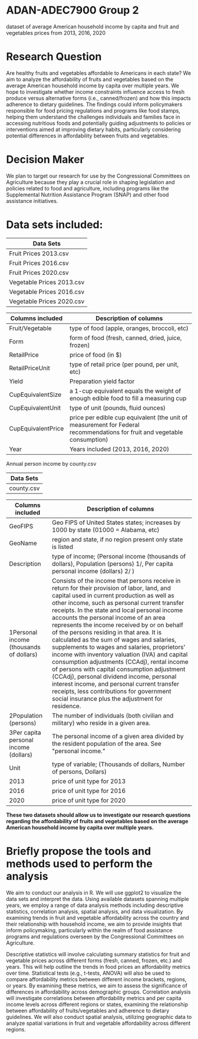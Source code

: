 # ADAN-ADEC7900 Group 2
dataset of average American household income by capita and fruit and vegetables prices from 2013, 2016, 2020

# Research Question

Are healthy fruits and vegetables affordable to Americans in each state? We aim to analyze the affordability of fruits and vegetables based on the average American household income by capita over multiple years. We hope to investigate whether income constraints influence access to fresh produce versus alternative forms (i.e., canned/frozen) and how this impacts adherence to dietary guidelines. The findings could inform policymakers responsible for food pricing regulations and programs like food stamps, helping them understand the challenges individuals and families face in accessing nutritious foods and potentially guiding adjustments to policies or interventions aimed at improving dietary habits, particularly considering potential differences in affordability between fruits and vegetables.

# Decision Maker

We plan to target our research for use by the Congressional Committees on Agriculture because they play a crucial role in shaping legislation and policies related to food and agriculture, including programs like the Supplemental Nutrition Assistance Program (SNAP) and other food assistance initiatives.

# Data sets included:
| Data Sets  | 
| ------------- |
| Fruit Prices 2013.csv  | 
| Fruit Prices 2016.csv  | 
| Fruit Prices 2020.csv  | 
| Vegetable Prices 2013.csv  | 
| Vegetable Prices 2016.csv  | 
| Vegetable Prices 2020.csv  | 

| Columns included  | Description of columns |
| ------------- | ------------- |
| Fruit/Vegetable  | type of food (apple, oranges, broccoli, etc)  |
| Form  | form of food (fresh, canned, dried, juice, frozen)  |
| RetailPrice  | price of food (in $)  |
| RetailPriceUnit  | type of retail price (per pound, per unit, etc)  |
| Yield  | Preparation yield factor  |
| CupEquivalentSize  | a 1-cup equivalent equals the weight of enough edible food to fill a measuring cup  |
| CupEquivalentUnit  | type of unit (pounds, fluid ounces)  |
| CupEquivalentPrice  | price per edible cup equivalent (the unit of measurement for Federal recommendations for fruit and vegetable consumption) |
| Year  | Years included (2013, 2016, 2020)  |


Annual person income by county.csv

| Data Sets  | 
| ------------- |
| county.csv  | 

| Columns included  | Description of columns |
| ------------- | ------------- |
| GeoFIPS  | Geo FIPS of United States states; increases by 1000 by state (01000 = Alabama, etc)  |
| GeoName  | region and state, if no region present only state is listed  |
| Description  | type of income; (Personal income (thousands of dollars), Population (persons) 1/, Per capita personal income (dollars) 2/	)  |
| 1Personal income (thousands of dollars)  | Consists of the income that persons receive in return for their provision of labor, land, and capital used in current production as well as other income, such as personal current transfer receipts. In the state and local personal income accounts the personal income of an area represents the income received by or on behalf of the persons residing in that area. It is calculated as the sum of wages and salaries, supplements to wages and salaries, proprietors' income with inventory valuation (IVA) and capital consumption adjustments (CCAdj), rental income of persons with capital consumption adjustment (CCAdj), personal dividend income, personal interest income, and personal current transfer receipts, less contributions for government social insurance plus the adjustment for residence.  |
| 2Population (persons)  | The number of individuals (both civilian and military) who reside in a given area.  |
| 3Per capita personal income (dollars)  | The personal income of a given area divided by the resident population of the area. See "personal income."  |
| Unit  | type of variable; (Thousands of dollars, Number of persons, Dollars)  |
| 2013  | price of unit type for 2013  |
| 2016  | price of unit type for 2016  |
| 2020  | price of unit type for 2020  |

**These two datasets should allow us to investigate our research questions regarding the affordability of fruits and vegetables based on the average American household income by capita over multiple years.**

# Briefly propose the tools and methods used to perform the analysis 

We aim to conduct our analysis in R. We will use ggplot2 to visualize the data sets and interpret the data. Using available datasets spanning multiple years, we employ a range of data analysis methods including descriptive statistics, correlation analysis, spatial analysis, and data visualization. By examining trends in fruit and vegetable affordability across the country and their relationship with household income, we aim to provide insights that inform policymaking, particularly within the realm of food assistance programs and regulations overseen by the Congressional Committees on Agriculture.

Descriptive statistics will involve calculating summary statistics for fruit and vegetable prices across different forms (fresh, canned, frozen, etc.) and years. This will help outline the trends in food prices an affordability metrics over time. Statistical tests (e.g., t-tests, ANOVA) will also be used to compare affordability metrics between different income brackets, regions, or years. By examining these metrics, we aim to assess the significance of differences in affordability across demographic groups. Correlation analysis will investigate correlations between affordability metrics and per capita income levels across different regions or states, examining the relationship between affordability of fruits/vegetables and adherence to dietary guidelines. We will also conduct spatial analysis, utilizing geographic data to analyze spatial variations in fruit and vegetable affordability across different regions.
